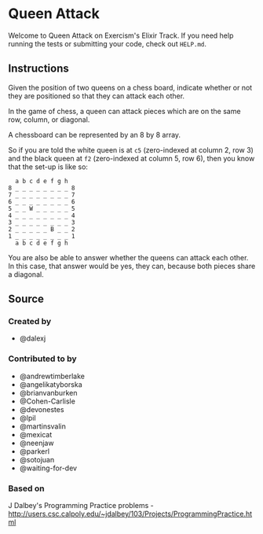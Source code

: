 # Queen Attack

Welcome to Queen Attack on Exercism's Elixir Track.
If you need help running the tests or submitting your code, check out `HELP.md`.

## Instructions

Given the position of two queens on a chess board, indicate whether or not they are positioned so that they can attack each other.

In the game of chess, a queen can attack pieces which are on the same row, column, or diagonal.

A chessboard can be represented by an 8 by 8 array.

So if you are told the white queen is at `c5` (zero-indexed at column 2, row 3) and the black queen at `f2` (zero-indexed at column 5, row 6), then you know that the set-up is like so:

```text
  a b c d e f g h
8 _ _ _ _ _ _ _ _ 8
7 _ _ _ _ _ _ _ _ 7
6 _ _ _ _ _ _ _ _ 6
5 _ _ W _ _ _ _ _ 5
4 _ _ _ _ _ _ _ _ 4
3 _ _ _ _ _ _ _ _ 3
2 _ _ _ _ _ B _ _ 2
1 _ _ _ _ _ _ _ _ 1
  a b c d e f g h
```

You are also be able to answer whether the queens can attack each other.
In this case, that answer would be yes, they can, because both pieces share a diagonal.

## Source

### Created by

- @dalexj

### Contributed to by

- @andrewtimberlake
- @angelikatyborska
- @brianvanburken
- @Cohen-Carlisle
- @devonestes
- @lpil
- @martinsvalin
- @mexicat
- @neenjaw
- @parkerl
- @sotojuan
- @waiting-for-dev

### Based on

J Dalbey's Programming Practice problems - http://users.csc.calpoly.edu/~jdalbey/103/Projects/ProgrammingPractice.html